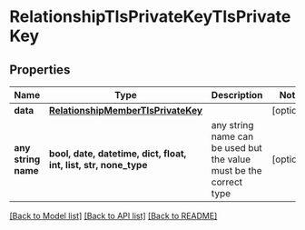 # RelationshipTlsPrivateKeyTlsPrivateKey


## Properties
Name | Type | Description | Notes
------------ | ------------- | ------------- | -------------
**data** | [**RelationshipMemberTlsPrivateKey**](RelationshipMemberTlsPrivateKey.md) |  | [optional] 
**any string name** | **bool, date, datetime, dict, float, int, list, str, none_type** | any string name can be used but the value must be the correct type | [optional]

[[Back to Model list]](../README.md#documentation-for-models) [[Back to API list]](../README.md#documentation-for-api-endpoints) [[Back to README]](../README.md)


